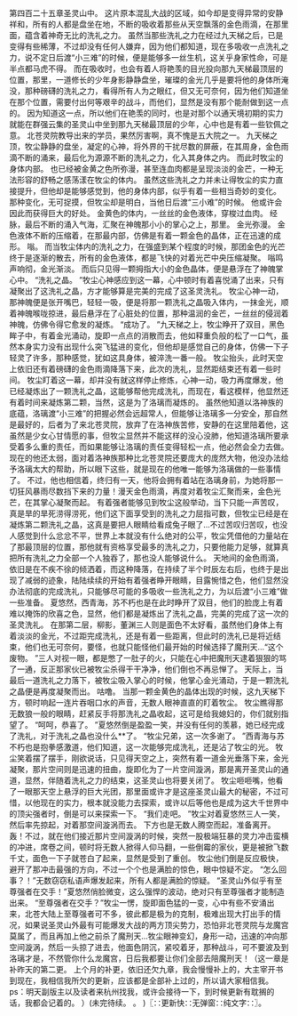 第四百二十五章圣灵山中。
这片原本混乱大战的区域，如今却是变得异常的安静祥和，所有的人都是盘坐在地，不断的吸收着那些从天空飘落的金色雨滴，在那里面，蕴含着神奇无比的洗礼之力。
虽然当那些洗礼之力在经过九天梯之后，已是变得有些稀薄，不过却没有任何人嫌弃，因为他们都知道，现在多吸收一点洗礼之力，说不定日后渡“小三难”的时候，便是能够多一丝生机，这关乎身家性命，可是半点都马虎不得。
而在吸收时，也会有着人将艳羡的目光投向那九天梯最顶层的位置，那里，一道修长的少年身影静静盘坐，璀璨的金光几乎是要将他的身体所淹没，那种磅礴的洗礼之力，看得所有人为之眼红，但又无可奈何，因为他们知道坐在那个位置，需要付出何等艰辛的战斗，而他们，显然是没有那个能耐做到这一点的。
因为知道这一点，所以他们在艳羡的同时，也是对那个以通天境初期的实力就能在群强云集的圣灵山中坐到那九天梯最顶层的少年，心中也是有着一些钦佩之意。
北苍灵院教导出来的学员，果然厉害啊，真不愧是五大院之一。
九天梯之顶，牧尘静静的盘坐，凝定的心神，将外界的干扰尽数的屏蔽，在其周身，金色雨滴不断的涌来，最后化为源源不断的洗礼之力，化入其身体之内。
而此时牧尘的身体内部。
也已经被金黄之色所弥漫，甚至连血肉都是呈现淡淡的金芒，一种无法形容的舒畅之感荡漾在牧尘的体内。
虽然这些洗礼之力并未让得牧尘的实力直接提升，但他却是能够感觉到，他的身体内部，似乎有着一些相当奇妙的变化。
那种变化，无可捉摸，但牧尘却是明白，当他日后渡“三小难”的时候。
他或许会因此而获得巨大的好处。
金黄色的体内，一丝丝的金色液体，穿梭过血肉。
经脉，最后不断的涌入气海，汇聚在神魄那小小的掌心之上，那里。
金光弥漫。
金色液体不断的压缩着，在那最内部，仿佛是有着一颗金色的晶体，正在迅速的成形。
嗡。
而当牧尘体内的洗礼之力，在强盛到某个程度的时候，那团金色的光芒终于是逐渐的散去，所有的金色液体，都是飞快的对着光芒中央压缩凝聚。
嗡鸣声响彻，金光渐淡。
而后只见得一颗拇指大小的金色晶体，便是悬浮在了神魄掌心中。
“洗礼之晶。
”牧尘心神感应到这一幕，心中顿时有着喜悦涌了出来，只有凝聚出了这洗礼之晶，方才能够算是完美的完成了这圣灵洗礼。
牧尘心神一动，那神魄便是张开嘴巴，轻轻一吸，便是将那一颗洗礼之晶吸入体内，一抹金光，顺着神魄喉咙掠进，最后悬浮在了心脏处的位置，那种温润的金芒，一丝丝的侵润着神魄，仿佛令得它愈发的凝炼。
“成功了。
”九天梯之上，牧尘睁开了双目，黑色眸子中，有着金光涌动，旋即一点点的消散而去，他如释重负般的松了一口气，虽然本身实力没有出现什么突飞猛进的变化，但他却是感觉自己的身体，仿佛一下子轻灵了许多，那种感觉，犹如这具身体，被淬洗一番一般。
牧尘抬头，此时天空上依旧还有着磅礴的金色雨滴降落下来，此次的洗礼，显然距结束还有着一些时间。
牧尘盯着这一幕，却并没有就这样停止修炼，心神一动，吸力再度爆发，他已经凝炼出了一颗洗礼之晶，这能够帮他完成洗礼，而现在，看这模样，他显然还有着时间来凝炼第二颗，当然，这是为了洛璃而凝炼的。
虽然他知道以洛神族的底蕴，洛璃渡“小三难”的把握必然会远超常人，但能够让洛璃多一分安全，那自然是最好的，后者为了来北苍灵院，放弃了在洛神族苦修，安静的在这里陪着他，这虽然是少女心甘情愿的事，但牧尘显然并不能这样的没心没肺，他知道洛璃所要承受着多么重的责任，而如果能够让洛璃的责任变得轻松一点，他必然会全力去做。
现在的他还太弱，面对着洛神族那种比北苍灵院还要庞大的庞然大物，他没办法给予洛璃太大的帮助，所以眼下这些，就是现在的他唯一能够为洛璃做的一些事情了。
不过，他也相信着，终归有一天，他将会拥有着站在洛璃身前，为她将那一切狂风暴雨尽数挡下来的力量！漫天金色雨滴，再度对着牧尘汇聚而来，金色光芒，在其掌心凝聚而起。
有着强者能够见到牧尘这般举动，当下只能一声苦叹，真是旱的旱死涝得涝死，他们这下面享受到的洗礼之力屈指可数，但牧尘已经是在凝炼第二颗洗礼之晶，这真是要把人眼睛给看成兔子眼了...不过苦叹归苦叹，也没人感觉到什么忿忿不平，世界上本就没有什么绝对的公平，牧尘凭借他的力量站在了那最顶层的位置，那他就有资格享受最多的洗礼之力，只要他能力足够，就算真把所有洗礼之力全部一个人独吞了，那也没人能够说什么。
天地间的金色雨滴，依旧是在不疾不徐的倾洒着，而这种降落，在持续了半个时辰左右后，也终于是出现了减弱的迹象，陆陆续续的开始有着强者睁开眼睛，目露惋惜之色，他们显然没办法彻底的完成洗礼，只能够尽可能的多吸收一些洗礼之力，为以后渡“小三难”做一些准备。
夏悠然，西青海，苏不朽也是在此时睁开了双目，他们的脸庞上有着难以掩饰的欣喜之色，显然，他们都是凝炼出了洗礼之晶，完美的完成了这一次的圣灵洗礼。
在那第二层，柳影，董渊三人则是面色不太好看，虽然他们身体上有着淡淡的金光，不过距完成洗礼，还是有着一些距离，但此时的洗礼已是将近结束，他们也无可奈何，要怪，也就只能怪他们最开始的时候选择了魔刑天...“这个废物。
”三人对视一眼，都是憋了一肚子的火，只能在心中把魔刑天逮着狠狠的骂了一通，反正那家伙已被牧尘杀得干干净净，他们倒也不再忌惮了。
天际上，当最后一道洗礼之力落下，被牧尘吸入掌心的时候，他掌心金光涌动，于是一颗洗礼之晶便是再度凝聚而出。
咕噜。
当那一颗金黄色的晶体出现的时候，这九天梯下方，顿时响起一连片吞咽口水的声音，无数人眼神直直的盯着牧尘。
牧尘瞧得那无数狼一般的眼睛，赶紧反手将那洗礼之晶收起，这可是给我媳妇的，你们就别指望了。
“呵呵，恭喜了。
”夏悠然倒是盈盈一笑，并没有任何的羡慕，她已经完成了洗礼，对于洗礼之晶也没什么**了。
“牧尘兄弟，这一次多谢了。
”西青海与苏不朽也是抱拳感激道，他们知道，这一次能够完成洗礼，还是沾了牧尘的光。
牧尘笑着摆了摆手，刚欲说话，只见得天空之上，突然有着一道金光垂落下来，金光凝聚，那片空间则是迅速的扭曲，旋即化为了一片空间漩涡，那是离开圣灵山的通道，显然，伴随着洗礼之力的结束，这圣灵山也将要关闭了。
牧尘咂咂嘴，他看了一眼那天空上悬浮的巨大光团，那里面或许才是这座圣灵山最大的秘密，不过可惜，以他现在的实力，根本就没能力去探索，或许以后等他也是成为这大千世界中的顶尖强者时，倒是可以来探索一下。
“我们走吧。
”牧尘对着夏悠然三人一笑，然后率先掠起，对着那空间漩涡而去。
下方也是无数人腾空而起，准备离开。
轰！不过，就在他们接近那片空间漩涡的时候，突然一股极端狂暴的灵力冲击蛮横的冲进，席卷之间，顿时将无数人掀得人仰马翻，一些倒霉的家伙，更是被掀飞数千丈，面色一下子就苍白了起来，显然是受到了重创。
牧尘他们倒是反应极快，避开了那冲击最强的方向，不过一个个也是满脸的惊色，眼中惊疑不定。
“怎么回事？！”无数窃窃私语声爆发起来，所有人都是满脸的惊疑。
“圣灵山外似乎有至尊强者在交手！”夏悠然俏脸微变，这么强悍的波动，绝对只有至尊强者才能制造出来。
“至尊强者在交手？”牧尘一愣，旋即面色猛的一变，心中有些不安涌出来，北苍大陆上至尊强者可不多，彼此都是极为的克制，极难出现大打出手的情况，如果说圣灵山外最有可能爆发大战的两方顶尖势力，恐怕非北苍灵院与龙魔宫莫属了，而且再加上他之前杀了魔刑天...牧尘眼神变幻，身形一动，迅速的冲向那空间漩涡，然后一头掠了进去，他面色阴沉，紧咬着牙，那种战斗，可不要波及到洛璃才是，不然管你什么龙魔宫，日后我都要让你们全部去陪魔刑天！（这一章是补昨天的第二更。
上个月的补更，依旧还欠九章，我会慢慢补上的，大主宰开书到现在，我相信我所欠的更新，应该都是全部补上过的，所以请大家相信我。
ps：明天副版主以及读者来杭州找我，或许会接待一下，到时候更新有耽搁的话，我都会记着的。
）(未完待续。
。
)〖∷更新快∷无弹窗∷纯文字∷〗。
